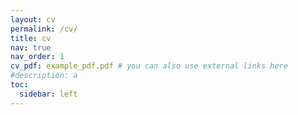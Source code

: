 ```yaml
---
layout: cv
permalink: /cv/
title: cv
nav: true
nav_order: 1
cv_pdf: example_pdf.pdf # you can also use external links here
#description: a
toc:
  sidebar: left
---
```

